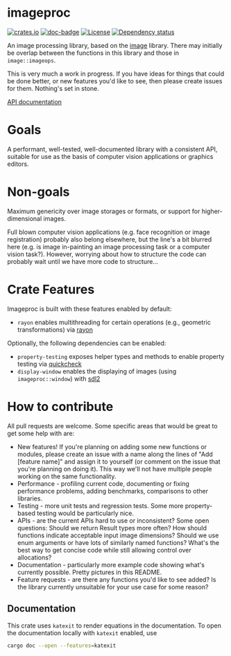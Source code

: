 imageproc
====

[![crates.io](https://img.shields.io/crates/v/imageproc.svg)](https://crates.io/crates/imageproc)
[![doc-badge]][doc-link]
[![License](https://img.shields.io/badge/license-MIT-blue.svg)](https://github.com/image-rs/imageproc/blob/master/LICENSE)
[![Dependency status](https://deps.rs/repo/github/image-rs/imageproc/status.svg)](https://deps.rs/repo/github/image-rs/imageproc)

An image processing library, based on the [image](https://github.com/image-rs/image) library. There may initially
be overlap between the functions in this library and those in `image::imageops`.

This is very much a work in progress. If you have ideas for things that could be done better, or new features you'd like to see, then please create issues for them. Nothing's set in stone.

[API documentation][doc-link]

[doc-badge]: https://docs.rs/imageproc/badge.svg
[doc-link]: https://docs.rs/imageproc

# Goals

A performant, well-tested, well-documented library with a consistent API, suitable for use as the basis of computer vision applications or graphics editors.

# Non-goals

Maximum genericity over image storages or formats, or support for higher-dimensional images.

Full blown computer vision applications (e.g. face recognition or image registration) probably also belong elsewhere, but the line's a bit blurred here (e.g. is image in-painting an image processing task or a computer vision task?). However, worrying about how to structure the code can probably wait until we have more code to structure...

# Crate Features

Imageproc is built with these features enabled by default:

-   `rayon` enables multithreading for certain operations (e.g., geometric transformations) via [rayon](https://github.com/rayon-rs/rayon)

Optionally, the following dependencies can be enabled:

-   `property-testing` exposes helper types and methods to enable property testing via [quickcheck](https://github.com/BurntSushi/quickcheck)
-   `display-window` enables the displaying of images (using `imageproc::window`) with [sdl2](https://github.com/Rust-SDL2/rust-sdl2)

# How to contribute

All pull requests are welcome. Some specific areas that would be great to get some help with are:

* New features! If you're planning on adding some new functions or modules, please create an issue with a name along the lines of "Add [feature name]" and assign it to yourself (or comment on the issue that you're planning on doing it). This way we'll not have multiple people working on the same functionality.
* Performance - profiling current code, documenting or fixing performance problems, adding benchmarks, comparisons to other libraries.
* Testing - more unit tests and regression tests. Some more property-based testing would be particularly nice.
* APIs - are the current APIs hard to use or inconsistent? Some open questions: Should we return Result types more often? How should functions indicate acceptable input image dimensions? Should we use enum arguments or have lots of similarly named functions? What's the best way to get concise code while still allowing control over allocations?
* Documentation - particularly more example code showing what's currently possible. Pretty pictures in this README.
* Feature requests - are there any functions you'd like to see added? Is the library currently unsuitable for your use case for some reason?

## Documentation

This crate uses `katexit` to render equations in the documentation.
To open the documentation locally with `katexit` enabled, use
```sh
cargo doc --open --features=katexit
```

